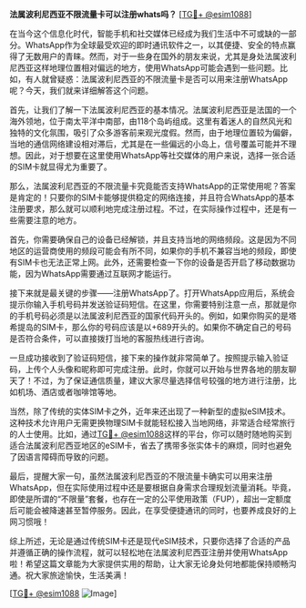 **法属波利尼西亚不限流量卡可以注册whats吗？** [[TG💪+ @esim1088](https://t.me/s/esim1088)]

在当今这个信息化时代，智能手机和社交媒体已经成为我们生活中不可或缺的一部分。WhatsApp作为全球最受欢迎的即时通讯软件之一，以其便捷、安全的特点赢得了无数用户的青睐。然而，对于一些身在国外的朋友来说，尤其是身处法属波利尼西亚这样地理位置相对偏远的地方，使用WhatsApp可能会遇到一些问题。比如，有人就曾疑惑：法属波利尼西亚的不限流量卡是否可以用来注册WhatsApp呢？今天，我们就来详细解答这个问题。

首先，让我们了解一下法属波利尼西亚的基本情况。法属波利尼西亚是法国的一个海外领地，位于南太平洋中南部，由118个岛屿组成。这里有着迷人的自然风光和独特的文化氛围，吸引了众多游客前来观光度假。然而，由于地理位置较为偏僻，当地的通信网络建设相对滞后，尤其是在一些偏远的小岛上，信号覆盖可能并不理想。因此，对于想要在这里使用WhatsApp等社交媒体的用户来说，选择一张合适的SIM卡就显得尤为重要了。

那么，法属波利尼西亚的不限流量卡究竟能否支持WhatsApp的正常使用呢？答案是肯定的！只要你的SIM卡能够提供稳定的网络连接，并且符合WhatsApp的基本注册要求，那么就可以顺利地完成注册过程。不过，在实际操作过程中，还是有一些需要注意的地方。

首先，你需要确保自己的设备已经解锁，并且支持当地的网络频段。这是因为不同地区的运营商使用的频段可能会有所不同，如果你的手机不兼容当地的频段，即使有SIM卡也无法正常上网。此外，还需要检查一下你的设备是否开启了移动数据功能，因为WhatsApp需要通过互联网才能运行。

接下来就是最关键的步骤——注册WhatsApp了。打开WhatsApp应用后，系统会提示你输入手机号码并发送验证码短信。在这里，你需要特别注意一点，那就是你的手机号码必须是以法属波利尼西亚的国家代码开头的。例如，如果你购买的是塔希提岛的SIM卡，那么你的号码应该是以+689开头的。如果你不确定自己的号码是否符合条件，可以直接拨打当地的客服热线进行咨询。

一旦成功接收到了验证码短信，接下来的操作就非常简单了。按照提示输入验证码，上传个人头像和昵称即可完成注册。此时，你就可以开始与世界各地的朋友聊天了！不过，为了保证通信质量，建议大家尽量选择信号较强的地方进行注册，比如机场、酒店或者咖啡馆等地。

当然，除了传统的实体SIM卡之外，近年来还出现了一种新型的虚拟eSIM技术。这种技术允许用户无需更换物理SIM卡就能轻松接入当地网络，非常适合经常旅行的人士使用。比如，通过[TG💪+ @esim1088](https://t.me/s/esim1088)这样的平台，你可以随时随地购买到适合法属波利尼西亚地区的eSIM卡，省去了携带多张实体卡的麻烦，同时也避免了因语言障碍而导致的问题。

最后，提醒大家一句，虽然法属波利尼西亚的不限流量卡确实可以用来注册WhatsApp，但在实际使用过程中还是要根据自身需求合理规划流量消耗。毕竟，即使是所谓的“不限量”套餐，也存在一定的公平使用政策（FUP），超出一定额度后可能会被降速甚至暂停服务。因此，在享受便捷通讯的同时，也要养成良好的上网习惯哦！

综上所述，无论是通过传统SIM卡还是现代eSIM技术，只要你选择了合适的产品并遵循正确的操作流程，就可以轻松地在法属波利尼西亚注册并使用WhatsApp啦！希望这篇文章能为大家提供实用的帮助，让大家无论身处何地都能保持顺畅沟通。祝大家旅途愉快，生活美满！

[[TG💪+ @esim1088](https://t.me/s/esim1088) ![Image](https://i.postimg.cc/4NQfJmqS/Snipaste-2025-05-13-00-14-12.png)]